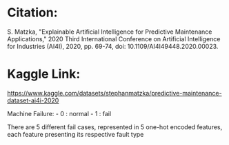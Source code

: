 # Citation:
S. Matzka, "Explainable Artificial Intelligence for Predictive Maintenance Applications," 2020 Third International Conference on Artificial Intelligence for Industries (AI4I), 2020, pp. 69-74, doi: 10.1109/AI4I49448.2020.00023.  

# Kaggle Link:
https://www.kaggle.com/datasets/stephanmatzka/predictive-maintenance-dataset-ai4i-2020  

Machine Failure:
    - 0 : normal
    - 1 : fail

There are 5 different fail cases, represented in 5 one-hot encoded features, each feature presenting its respective fault type